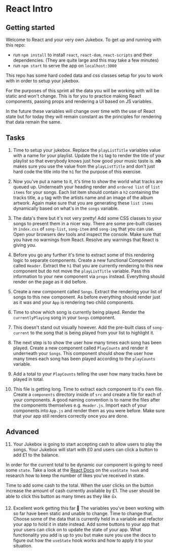 # React Intro

## Getting started

Welcome to React and your very own Jukebox. To get up and running with this repo:

- run `npm install` to install `react`, `react-dom`, `react-scripts` and their dependencies. (They are quite large and this may take a few minutes)
- run `npm start` to serve the app on `localhost:3000`

This repo has some hard coded data and css classes setup for you to work with in order to setup your jukebox.

For the purposes of this sprint all the data you will be working with will be static and won't change. This is for you to practice making React components, passing props and rendering a UI based on JS variables.

In the future these variables will change over time with the use of React state but for today they will remain constant as the principles for rendering that data remain the same.

## Tasks

1. Time to setup your jukebox. Replace the `playListTitle` variables value with a name for your playlist. Update the `h1` tag to render the title of your playlist so that everybody knows just how good your music taste is. **nb** makes sure you use the value from the `playListTitle` and don't just hard code the title into the `h1` for the purpose of this exercise.

2. Now you've put a name to it, it's time to show the world what tracks are queued up. Underneath your heading render and `ordered list` of `list items` for your songs. Each list item should contain a `h2` containing the tracks title, a `p` tag with the artists name and an image of the album artwork. Again make sure that you are generating these `list items` dynamically based on what's in the `songs` variable.

3. The data's there but it's not very pretty! Add some CSS classes to your songs to present them in a nicer way. There are some pre-built classes in `index.css` of `song-list`, `song-item` and `song-img` that you can use. Open your browsers dev tools and inspect the console. Make sure that you have no warnings from React. Resolve any warnings that React is giving you.

4. Before you go any further it's time to extract some of this rendering logic to separate components. Create a new functional Component called `Header`. Extract the `h1` that you are currently rendering to this new component but do not move the `playListTitle` variable. Pass this information to your new component via `props` instead. Everything should render on the page as it did before.

5. Create a new component called `Songs`. Extract the rendering your list of songs to this new component. As before everything should render just as it was and your `App` is rendering two child components.

6. Time to show which song is currently being played. Render the `currentlyPlaying` song in your `Songs` component.

7. This doesn't stand out visually however. Add the pre-built class of `song-current` to the song that is being played from your list to highlight it.

8. The next step is to show the user how many times each song has been played. Create a new component called `PlayCounts` and render it underneath your `Songs`. This component should show the user how many times each song has been played according to the `playCounts` variable.

9. Add a total to your `PlayCounts` telling the user how many tracks have be played in total.

10. This file is getting long. Time to extract each component to it's own file. Create a `components` directory inside of `src` and create a file for each of your components. A good naming convention is to name the files after the components themselves e.g. `Header.js`. Import each of your components into `App.js` and render them as you were before. Make sure that your app still renders correctly once you are done.

## Advanced

11. Your Jukebox is going to start accepting cash to allow users to play the songs. Your Jukebox will start with £0 and users can click a button to add £1 to the balance.

In order for the current total to be dynamic our component is going to need some `state`. Take a look at the [React Docs](https://reactjs.org/docs/hooks-intro.html) on the `useState hook` and research how to keep the number of likes you've received in state.

Time to add some cash to the total. When the user clicks on the button increase the amount of cash currently available by £1. The user should be able to click this button as many times as they like 👍.

12. Excellent work getting this far 🙌 The variables you've been working with so far have been static and unable to change. Time to change that. Choose some of the data that is currently held in a variable and refactor your app to hold it in state instead. Add some buttons to your app that your users can click on to update the state of your app. What functionality you add is up to you but make sure you use the docs to figure out how the `useState` hook works and how to apply it to your situation.
